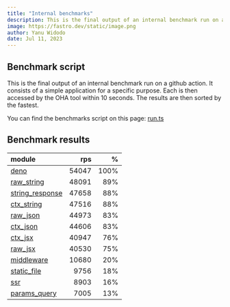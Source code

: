 ```yaml
---
title: "Internal benchmarks"
description: This is the final output of an internal benchmark run on a github action
image: https://fastro.dev/static/image.png
author: Yanu Widodo
date: Jul 11, 2023
---
```


## Benchmark script

This is the final output of an internal benchmark run on a github action. It consists of a simple application for a specific purpose. Each is then accessed by the OHA tool within 10 seconds. The results are then sorted by the fastest.

You can find the benchmarks script on this page: [run.ts](https://github.com/fastrodev/fastro/blob/main/bench/run.ts)

## Benchmark results


| module                                                                                       |   rps |    % |
| :------------------------------------------------------------------------------------------- | ----: | ---: |
| [deno](https://github.com/fastrodev/fastro/blob/main/examples/deno.ts)                       | 54047 | 100% |
| [raw_string](https://github.com/fastrodev/fastro/blob/main/examples/raw_string.ts)           | 48091 |  89% |
| [string_response](https://github.com/fastrodev/fastro/blob/main/examples/string_response.ts) | 47658 |  88% |
| [ctx_string](https://github.com/fastrodev/fastro/blob/main/examples/ctx_string.ts)           | 47516 |  88% |
| [raw_json](https://github.com/fastrodev/fastro/blob/main/examples/raw_json.ts)               | 44973 |  83% |
| [ctx_json](https://github.com/fastrodev/fastro/blob/main/examples/ctx_json.ts)               | 44606 |  83% |
| [ctx_jsx](https://github.com/fastrodev/fastro/blob/main/examples/ctx_jsx.tsx)                | 40947 |  76% |
| [raw_jsx](https://github.com/fastrodev/fastro/blob/main/examples/raw_jsx.tsx)                | 40530 |  75% |
| [middleware](https://github.com/fastrodev/fastro/blob/main/examples/middleware.ts)           | 10680 |  20% |
| [static_file](https://github.com/fastrodev/fastro/blob/main/examples/static_file.ts)         |  9756 |  18% |
| [ssr](https://github.com/fastrodev/fastro/blob/main/examples/ssr.ts)                         |  8903 |  16% |
| [params_query](https://github.com/fastrodev/fastro/blob/main/examples/params_query.ts)       |  7005 |  13% |